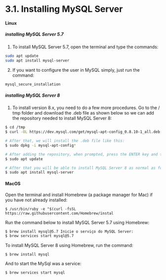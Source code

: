 # 3.1. Installing MySQL Server

#### Linux

##### installing MySQL Server 5.7

1. To install MySQL Server 5.7, open the terminal and type the commands:

```sh
sudo apt update
sudo apt install mysql-server
```

2. If you want to configure the user in MySQL simply, just run the command:

```sh
mysql_secure_installation
```

##### installing MySQL Server 8

1. To install version 8.x, you need to do a few more procedures.
   Go to the / tmp folder and download the .deb file as shown below so we can add the repository needed to install MySQL Server 8:
   
```sh
$ cd /tmp
$ curl -OL https://dev.mysql.com/get/mysql-apt-config_0.8.10-1_all.deb

# After that, we will install the .deb file like this:
$ sudo dpkg -i mysql-apt-config*

# After adding the repository, when prompted, press the ENTER key and then run the command below to update the repository list:
$ sudo apt update

# After that you will be able to install MySQL Server 8 as normal as follows:
$ sudo apt install mysql-server

```


#### MacOS

Open the terminal and install Homebrew (a package manager for Mac) if you have not already installed:
```
$ /usr/bin/ruby -e "$(curl -fsSL https://raw.githubusercontent.com/Homebrew/instal
```

Run the command below to install MySQL Server 5.7 using Homebrew:

```sh
$ brew install mysql@5.7 Inicie o serviço do MySQL Server:
$ brew services start mysql@5.7
```

To install MySQL Server 8 using Homebrew, run the command:

```
$ brew install mysql
```
And to start the MySql was a service:

```sh
$ brew services start mysql
```
